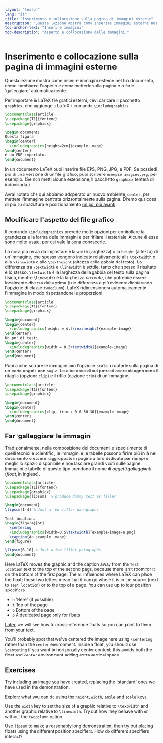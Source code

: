 ```yaml
---
layout: "lesson"
lang: "it"
title: "Inserimento e collocazione sulla pagina di immagini esterne"
description: "Questa lezione mostra come inserire immagini esterne nel tuo documento, come cambiarne l'aspetto e come farle 'galleggiare' automaticamente fino al posto giusto nel PDF."
toc-anchor-text: "Inserire immagini"
toc-description: "Aspetto e collocazione delle immagini."
---
```


# Inserimento e collocazione sulla pagina di immagini esterne

<span
  class="summary">Questa lezione mostra come inserire immagini esterne nel tuo documento, come cambiarne l'aspetto e come metterle sulla pagina o o farle 'galleggiare' automaticamente.</span>

Per importare in LaTeX file grafici esterni, devi caricare
il pacchetto `graphicx`, che aggiunge a LaTeX il comando
`\includegraphics`.

```latex
\documentclass{article}
\usepackage[T1]{fontenc}
\usepackage{graphicx}

\begin{document}
Questa figura
\begin{center}
  \includegraphics[height=2cm]{example-image}
\end{center}
è un PDF importato.
\end{document}
```

In un documento LaTeX puoi inserire file EPS, PNG, JPG, e PDF.
Se possiedi più di una versione di un file grafico, puoi scrivere
`esempio-imagine.png`, per esempio. (Se non metti alcuna estensione,
ll pacchetto `graphicx` tenterà di indovinarla.)

Avrai notato che qui abbiamo adoperato un nuovo ambiente, `center`, 
per mettere l'immagine centrata orizzontalmente sulla pagina.
Diremo qualcosa di più su spaziatura e posizionamento
[un po' più avanti](lesson-11).

## Modificare l'aspetto del file grafico

Il comando `\includegraphics` prevede molte opzioni per controllare
la grandezza e la forma delle immagini e per rifilare il materiale. 
Alcune di esse sono molto usate, per cui vale la pena conoscerle.

La cosa più ovvia da impostare è la `width` (larghezza) o la `height` 
(altezza) di un'immagine, che spesso vengono indicate relativamente
alla `\textwidth` o alla `\linewidth` e alla `\textheight` 
(altezza della gabbia del testo). La differenza tra `\textwidth` 
e `\linewidth` è sottile, tanto che spesso il risultato è lo stesso. 
`\textwidth` è la larghezza della gabbia del testo sulla pagina fisica, 
mentre `\linewidth` è la larghezza _corrente_, che potrebbe essere
localmente diversa dalla prima (tale differenza è più evidente 
dichiarando l'opzione di classe `twocolumn`). 
LaTeX ridimensionerà automaticamente l'immagine in modo rispettandone
le proporzioni.

```latex
\documentclass{article}
\usepackage[T1]{fontenc}
\usepackage{graphicx}

\begin{document}
\begin{center}
  \includegraphics[height = 0.5\textheight]{example-image}
\end{center}
Un po' di testo
\begin{center}
  \includegraphics[width = 0.5\textwidth]{example-image}
\end{center}
\end{document}
```

Puoi anche scalare le immagini con l'opzione `scale` o ruotarle
sulla pagina di un certo angolo con `angle`. 
Le altre cose di cui potresti avere bisogno sono il ritaglio 
(opzione `clip`) e il rifilo (opzione `trim`) di un'immagine.

```latex
\documentclass{article}
\usepackage[T1]{fontenc}
\usepackage{graphicx}

\begin{document}
\begin{center}
  \includegraphics[clip, trim = 0 0 50 50]{example-image}
\end{center}
\end{document}
```

## Far ‘galleggiare‘ le immagini

Tradizionalmente, nella composizione dei documenti e specialmente 
di quelli tecnici e scientifici, le immagini e le tabelle possono finire 
più in là nel documento o essere raggruppate in pagine a loro
dedicate per riempire meglio lo spazio disponibile e non lasciare
grandi vuoti sulle pagine.
Immagini e tabelle di questo tipo prendono il nome di _oggetti galleggianti_
(_float_, in inglese).

```latex
\documentclass{article}
\usepackage[T1]{fontenc}
\usepackage{graphicx}
\usepackage{lipsum}  % produce dummy text as filler

\begin{document}
\lipsum[1-4] % Just a few filler paragraphs

Test location.
\begin{figure}[ht]
  \centering
  \includegraphics[width=0.5\textwidth]{example-image-a.png}
  \caption{An example image}
\end{figure}

\lipsum[6-10] % Just a few filler paragraphs
\end{document}
```

Here LaTeX moves the graphic and the caption
away from the `Test location` text to the top of the second page,
because there isn't room for it on the bottom of the first page.
The `ht` influences where LaTeX can place the float; these two
letters mean that it can go where it is in the source (next to
`Test location`) or to the top of a page. You can use up to four position
specifiers

- `h` 'Here' (if possible)
- `t` Top of the page
- `b` Bottom of the page
- `p` A dedicated page only for floats

[Later](lesson-09), we will see how to cross-reference floats so you can point
to them from your text.

You'll probably spot that we've centered the image here using `\centering`
rather than the `center` environment. Inside a float, you should use
`\centering` if you want to horizontally center content; this avoids both
the float and `center` environment adding extra vertical space.

## Exercises

Try including an image you have created, replacing the 'standard' ones we have
used in the demonstration.

Explore what you can do using the `height`, `width`, `angle` and `scale` keys.

Use the `width` key to set the size of a graphic relative to `\textwidth` and
another graphic relative to `\linewidth`. Try out how they behave with or
without the `twocolumn` option.

Use `lipsum` to make a reasonably long demonstration, then try out placing
floats using the different position specifiers. How do different
specifiers interact?
